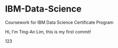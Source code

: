 # IBM-Data-Science
Coursework for IBM Data Science Certificate Program

Hi, I'm Ting-An Lim, this is my first commit!

123